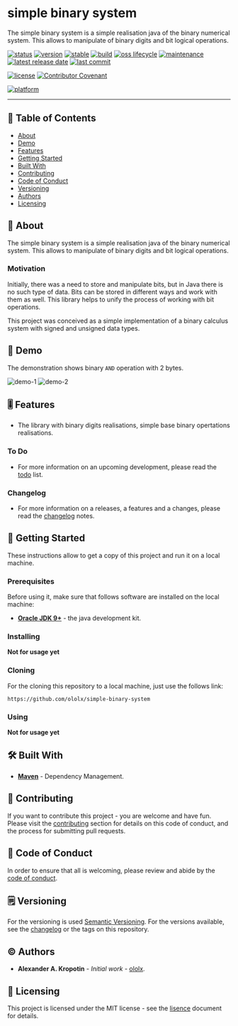 # simple binary system

The simple binary system is a simple realisation java of the binary numerical system. This allows to manipulate of binary digits and bit logical operations.

[![status](https://img.shields.io/badge/status-active-active?style=flat-square)](BADGES_GUIDE.md#status) [![version](https://img.shields.io/badge/version-0.1.0-informational?style=flat-square)](BADGES_GUIDE.md#version) [![stable](https://img.shields.io/badge/stable-no-important?style=flat-square)](BADGES_GUIDE.md#stable) [![build](https://img.shields.io/badge/build-passing-success?style=flat-square)](BADGES_GUIDE.md#build) [![oss lifecycle](https://img.shields.io/badge/oss_lifecycle-active-important?style=flat-square)](BADGES_GUIDE.md#oss-lifecycle) [![maintenance](https://img.shields.io/badge/maintenance-yes-informational?style=flat-square)](BADGES_GUIDE.md#maintenance) [![latest release date](https://img.shields.io/badge/latest_release_date-no-informational?style=flat-square)](BADGES_GUIDE.md#release-date) [![last commit](https://img.shields.io/badge/last_commit-January_11,_2021-informational?style=flat-square)](BADGES_GUIDE.md#commit-date)

[![license](https://img.shields.io/badge/license-MIT-informational?style=flat-square)](LICENSE) [![Contributor Covenant](https://img.shields.io/badge/Contributor%20Covenant-v2.0%20adopted-ff69b4.svg?style=flat-square)](code_of_conduct.md)

[![platform](https://img.shields.io/badge/java-1.9+-important?style=flat-square)](https://www.oracle.com/java/technologies/javase-jdk8-downloads.html)

---

## 📇 Table of Contents

- [About](#about)
-   [Demo](#demo)
-   [Features](#feature)
- [Getting Started](#getting-started)
- [Built With](#built-with)
-   [Contributing](#contributing)
-   [Code of Conduct](#code-of-conduct)
-   [Versioning](#versioning)
-   [Authors](#authors)
-   [Licensing](#licensing)

##  📖 About

The simple binary system is a simple realisation java of the binary numerical system. This allows to manipulate of binary digits and bit logical operations.

### 	Motivation

Initially, there was a need to store and manipulate bits, but in Java there is no such type of data. Bits can be stored in different ways and work with them as well. This library helps to unify the process of working with bit operations.

This project was conceived as a simple implementation of a binary calculus system with signed and unsigned data types.

## 📸 Demo

The demonstration shows binary `AND` operation with 2 bytes.

![demo-1](https://github.com/ololx/simple-binary-system/blob/simple-binary-system-assets/demo-1.png?raw=true)
![demo-2](https://github.com/ololx/simple-binary-system/blob/simple-binary-system-assets/demo-2.png?raw=true)

## 🎚 Features

- The library with binary digits realisations, simple base binary opertations realisations.

### To Do

- For more information on an upcoming development, please read the [todo](TODO.md) list.

### Changelog

- For more information on a releases, a features and a changes, please read the [changelog](CHANGELOG.md) notes.

## 🚦 Getting Started

These instructions allow to get a copy of this project and run it on a local machine.

### Prerequisites

Before using it, make sure that follows software are installed on the local machine:

- **[Oracle JDK 9+](https://www.oracle.com/java/technologies/javase-downloads.html)** - the java development kit.

### Installing

**Not for usage yet**

### Cloning

For the cloning this repository to a local machine, just use the follows link:

```http
https://github.com/ololx/simple-binary-system
```

### Using

**Not for usage yet**

## 🛠 Built With

- **[Maven](https://maven.apache.org/)** - Dependency Management.

## 🎉 Contributing

If you want to contribute this project - you are welcome and have fun.
Please visit the [contributing](CONTRIBUTING.md) section for details on this code of conduct, and the process for submitting pull requests.

## 📝 Code of Conduct

In order to ensure that all is welcoming, please review and abide by the [code of conduct](CODE_OF_CONDUCT.md).

## 🗒 Versioning

For the versioning is used [Semantic Versioning](http://semver.org/). For the versions available, see the [changelog](CHANGELOG.md) or the tags on this repository.

## ©️ Authors

* **Alexander A. Kropotin** - *Initial work* - [ololx](https://github.com/ololx).

## 🔏 Licensing

This project is licensed under the MIT license - see the [lisence](LICENSE) document for details.

